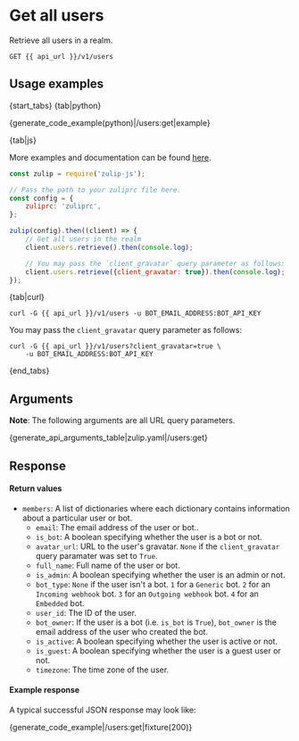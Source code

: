 # Get all users

Retrieve all users in a realm.

`GET {{ api_url }}/v1/users`

## Usage examples

{start_tabs}
{tab|python}

{generate_code_example(python)|/users:get|example}

{tab|js}

More examples and documentation can be found [here](https://github.com/zulip/zulip-js).
```js
const zulip = require('zulip-js');

// Pass the path to your zuliprc file here.
const config = {
    zuliprc: 'zuliprc',
};

zulip(config).then((client) => {
    // Get all users in the realm
    client.users.retrieve().then(console.log);

    // You may pass the `client_gravatar` query parameter as follows:
    client.users.retrieve({client_gravatar: true}).then(console.log);
});
```

{tab|curl}

```
curl -G {{ api_url }}/v1/users -u BOT_EMAIL_ADDRESS:BOT_API_KEY
```

You may pass the `client_gravatar` query parameter as follows:

```
curl -G {{ api_url }}/v1/users?client_gravatar=true \
    -u BOT_EMAIL_ADDRESS:BOT_API_KEY
```

{end_tabs}

## Arguments

**Note**: The following arguments are all URL query parameters.

{generate_api_arguments_table|zulip.yaml|/users:get}

## Response

#### Return values

* `members`: A list of dictionaries where each dictionary contains information
  about a particular user or bot.
    * `email`: The email address of the user or bot..
    * `is_bot`: A boolean specifying whether the user is a bot or not.
    * `avatar_url`: URL to the user's gravatar. `None` if the `client_gravatar`
      query paramater was set to `True`.
    * `full_name`: Full name of the user or bot.
    * `is_admin`: A boolean specifying whether the user is an admin or not.
    * `bot_type`: `None` if the user isn't a bot. `1` for a `Generic` bot.
      `2` for an `Incoming webhook` bot. `3` for an `Outgoing webhook` bot.
      `4` for an `Embedded` bot.
    * `user_id`: The ID of the user.
    * `bot_owner`: If the user is a bot (i.e. `is_bot` is `True`), `bot_owner`
      is the email address of the user who created the bot.
    * `is_active`: A boolean specifying whether the user is active or not.
    * `is_guest`: A boolean specifying whether the user is a guest user or not.
    * `timezone`: The time zone of the user.

#### Example response

A typical successful JSON response may look like:

{generate_code_example|/users:get|fixture(200)}
